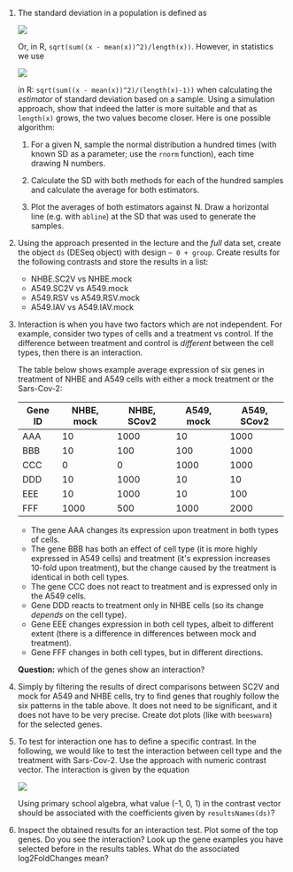 
 1. The standard deviation in a population is defined as 

    <img src="https://render.githubusercontent.com/render/math?math=\sqrt{\frac{\sum_i=1^n(x_i-\overline{x})^2}{n}}">

    Or, in R, 
    `sqrt(sum((x - mean(x))^2)/length(x))`. However, in statistics we use 

    <img src="https://render.githubusercontent.com/render/math?math=\sqrt{\frac{\sum_i=1^n(x_i-\overline{x})^2}{n - 1}}">

    in R: `sqrt(sum((x - mean(x))^2)/(length(x)-1))` when calculating the
    *estimator* of standard deviation based on a sample. Using a simulation
    approach, show that indeed the latter is more suitable and that as
    `length(x)` grows, the two values become closer. Here is one possible algorithm:
    
     1. For a given N, sample the normal distribution a hundred times (with known SD as a
        parameter; use the `rnorm` function), each time drawing N numbers.
        
     2. Calculate the SD with both methods for each of the hundred samples
        and calculate the average for both estimators.

     2. Plot the averages of both estimators against N. Draw a horizontal
        line (e.g. with `abline`) at the SD that was used to generate the
        samples.
    
 2. Using the approach presented in the lecture and the *full* data set,
    create the object `ds` (DESeq object) with design `~ 0 + group`.
    Create results for the following contrasts and store the results in a
    list:

     * NHBE.SC2V vs NHBE.mock
     * A549.SC2V vs A549.mock
     * A549.RSV vs A549.RSV.mock
     * A549.IAV vs A549.IAV.mock


 2. Interaction is when you have two factors which are not independent.
    For example, consider two types of cells and a treatment vs control.
    If the difference between treatment and control is *different* between
    the cell types, then there is an interaction.
    
    The table below shows example average expression of six genes in
    treatment of NHBE and A549 cells with either a mock treatment or the
    Sars-Cov-2:


    |Gene ID   |NHBE, mock|NHBE, SCov2|A549, mock|A549, SCov2|
    |----------|----------|-----------|----------|-----------|
    |AAA       |10        |1000       |10        |1000       |
    |BBB       |10        |100        |100       |1000       |
    |CCC       |0         |0          |1000      |1000       |
    |DDD       |10        |1000       |10        |10         |
    |EEE       |10        |1000       |10        |100        |
    |FFF       |1000      |500        |1000      |2000       |
    
    
     * The gene AAA changes its expression upon treatment in both types of
       cells. 
     * The gene BBB has both an effect of cell type (it is more highly
    expressed in A549 cells) and treatment (it's expression increases
    10-fold upon treatment), but the change caused by the treatment is
    identical in both cell types.  
     * The gene CCC does not react to
    treatment and is expressed only in the A549 cells. 
     * Gene DDD reacts to
    treatment only in NHBE cells (so its change *depends* on the cell
    type). 
     * Gene EEE changes expression in both cell types, albeit to
    different extent (there is a difference in differences between mock
    and treatment). 
     * Gene FFF changes in both cell types, but in different
    directions. 
    
    **Question:** which of the genes show an interaction?

 3. Simply by filtering the results of direct comparisons between SC2V and
    mock for A549 and NHBE cells, try to find genes that roughly follow
    the six patterns in the table above. It does not need to be
    significant, and it does not have to be very precise. Create dot plots
    (like with `beeswarm`) for the selected genes.


 3. To test for interaction one has to define a specific contrast. In the
    following, we would like to test the interaction between cell type and
    the treatment with Sars-Cov-2. Use the approach with numeric contrast
    vector. The interaction is given by the equation
    
    <img src="https://render.githubusercontent.com/render/math?math=(\text{NHBE}_\text{SC2V}-\text{NHBE}_\text{mock})-(\text{A549}_\text{SC2V}-\text{A549}_\text{mock})">

    Using primary school algebra, what value (-1, 0, 1) in the contrast
    vector should be associated with the coefficients given by
    `resultsNames(ds)`? 

 4. Inspect the obtained results for an interaction test. Plot some of the
    top genes. Do you see the interaction? Look up the gene examples you
    have selected before in the results tables. What do the associated
    log2FoldChanges mean?
